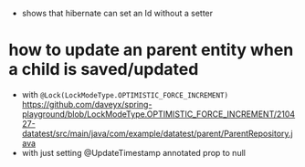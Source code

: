* shows that hibernate can set an Id without a setter

# how to update an parent entity when a child is saved/updated
* with `@Lock(LockModeType.OPTIMISTIC_FORCE_INCREMENT)`
  https://github.com/daveyx/spring-playground/blob/LockModeType.OPTIMISTIC_FORCE_INCREMENT/210427-datatest/src/main/java/com/example/datatest/parent/ParentRepository.java
* with just setting @UpdateTimestamp annotated prop to null
